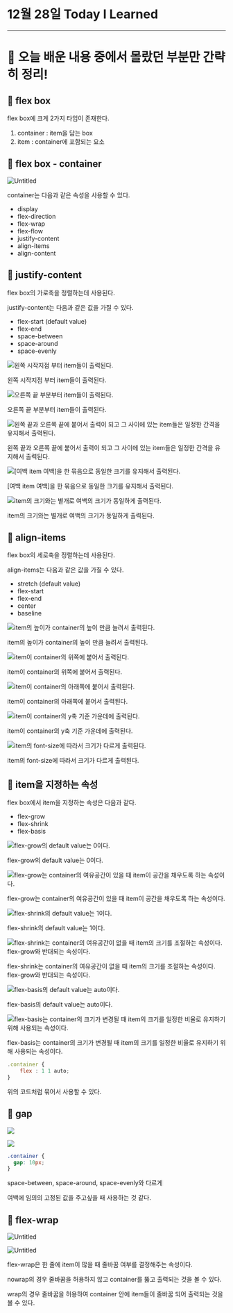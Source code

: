 # 12월 28일 Today I Learned

---

# 💯 오늘 배운 내용 중에서 몰랐던 부분만 간략히 정리!

## 🔴 flex box

flex box에 크게 2가지 타입이 존재한다.

1. container : item을 담는 box
2. item : container에 포함되는 요소

## 🔴 flex box - container

![Untitled](/images/20231228.png)

container는 다음과 같은 속성을 사용할 수 있다.

- display
- flex-direction
- flex-wrap
- flex-flow
- justify-content
- align-items
- align-content

## 🔴 justify-content

flex box의 가로축을 정렬하는데 사용된다.

justify-content는 다음과 같은 값을 가질 수 있다.

- flex-start (default value)
- flex-end
- space-between
- space-around
- space-evenly

![왼쪽 시작지점 부터 item들이 출력된다.](/images/20231228%201.png)

왼쪽 시작지점 부터 item들이 출력된다.

![오른쪽 끝 부분부터 item들이 출력된다.](/images/20231228%202.png)

오른쪽 끝 부분부터 item들이 출력된다.

![왼쪽 끝과 오른쪽 끝에 붙어서 출력이 되고 그 사이에 있는 item들은 일정한 간격을 유지해서 출력된다.](/images/20231228%203.png)

왼쪽 끝과 오른쪽 끝에 붙어서 출력이 되고 그 사이에 있는 item들은 일정한 간격을 유지해서 출력된다.

![[여백 item 여백]을 한 묶음으로 동일한 크기를 유지해서 출력된다.](/images/20231228%204.png)

[여백 item 여백]을 한 묶음으로 동일한 크기를 유지해서 출력된다.

![item의 크기와는 별개로 여백의 크기가 동일하게 출력된다.](/images/20231228%205.png)

item의 크기와는 별개로 여백의 크기가 동일하게 출력된다.

## 🔴 align-items

flex box의 세로축을 정렬하는데 사용된다.

align-items는 다음과 같은 값을 가질 수 있다.

- stretch (default value)
- flex-start
- flex-end
- center
- baseline

![item의 높이가 container의 높이 만큼 늘려서 출력된다.](/images/20231228%206.png)

item의 높이가 container의 높이 만큼 늘려서 출력된다.

![item이 container의 위쪽에 붙어서 출력된다.](/images/20231228%207.png)

item이 container의 위쪽에 붙어서 출력된다.

![item이 container의 아래쪽에 붙어서 출력된다.](/images/20231228%208.png)

item이 container의 아래쪽에 붙어서 출력된다.

![item이 container의 y축 기준 가운데에 출력된다.](/images/20231228%209.png)

item이 container의 y축 기준 가운데에 출력된다.

![item의 font-size에 따라서 크기가 다르게 출력된다.](/images/20231228%2010.png)

item의 font-size에 따라서 크기가 다르게 출력된다.

## 🔴 item을 지정하는 속성

flex box에서 item을 지정하는 속성은 다음과 같다.

- flex-grow
- flex-shrink
- flex-basis

![flex-grow의 default value는 0이다.](/images/20231228%2011.png)

flex-grow의 default value는 0이다.

![flex-grow는 container의 여유공간이 있을 때 item이 공간을 채우도록 하는 속성이다.](/images/20231228%2012.png)

flex-grow는 container의 여유공간이 있을 때 item이 공간을 채우도록 하는 속성이다.

![flex-shrink의 default value는 1이다.](/images/20231228%2013.png)

flex-shrink의 default value는 1이다.

![flex-shrink는 container의 여유공간이 없을 때 item의 크기를 조절하는 속성이다. flex-grow와 반대되는 속성이다.](/images/20231228%2014.png)

flex-shrink는 container의 여유공간이 없을 때 item의 크기를 조절하는 속성이다. flex-grow와 반대되는 속성이다.

![flex-basis의 default value는 auto이다.](/images/20231228%2015.png)

flex-basis의 default value는 auto이다.

![flex-basis는 container의 크기가 변경될 때 item의 크기를 일정한 비율로 유지하기 위해 사용되는 속성이다.](/images/20231228%2016.png)

flex-basis는 container의 크기가 변경될 때 item의 크기를 일정한 비율로 유지하기 위해 사용되는 속성이다.

```jsx
.container {
	flex : 1 1 auto;
}
```

위의 코드처럼 묶어서 사용할 수 있다.

## 🔴 gap

![ ](/images/20231228%2017.png)

![ ](/images/20231228%2018.png)

```css
.container {
  gap: 10px;
}
```

space-between, space-around, space-evenly와 다르게

여백에 임의의 고정된 값을 주고싶을 때 사용하는 것 같다.

## 🔴 flex-wrap

![Untitled](/images/20231228%2019.png)

![Untitled](/images/20231228%2020.png)

flex-wrap은 한 줄에 item이 많을 때 줄바꿈 여부를 결정해주는 속성이다.

nowrap의 경우 줄바꿈을 허용하지 않고 container를 뚫고 출력되는 것을 볼 수 있다.

wrap의 경우 줄바꿈을 허용하여 container 안에 item들이 줄바꿈 되어 출력되는 것을 볼 수 있다.
